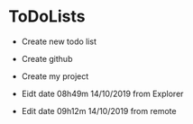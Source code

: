 # ToDoLists

- Create new todo list
- Create github
- Create my project

- Eidt date 08h49m 14/10/2019 from Explorer

- Edit date 09h12m 14/10/2019 from remote
